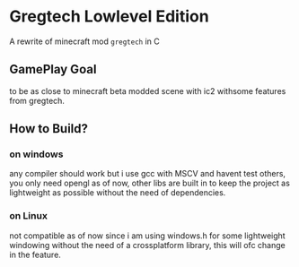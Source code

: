 # Gregtech Lowlevel Edition
A rewrite of minecraft mod `gregtech` in C

## GamePlay Goal
to be as close to minecraft beta modded scene with ic2 withsome features from gregtech.

## How to Build?

### on windows
any compiler should work but i use gcc with MSCV and havent test others, you only need opengl as of now, other libs are built in to keep the project as lightweight as possible without the need of dependencies.
### on Linux
not compatible as of now since i am using windows.h for some lightweight windowing without the need of a crossplatform library, this will ofc change in the feature.
